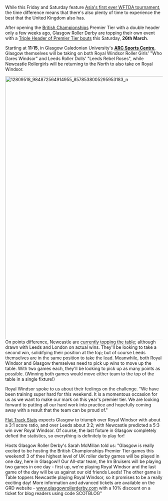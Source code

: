 <html><body><p>While this Friday and Saturday feature <a href="https://www.scottishrollerderbyblog.com/2016/03/16/the-japan-open-the-other-wftda-first-this-year/">Asia's first ever WFTDA tournament</a>, the time difference means that there's also plenty of time to experience the best that the United Kingdom also has.

After opening the <a href="http://www.britishchamps.com/">British Championships</a> Premier Tier with a double header only a few weeks ago, Glasgow Roller Derby are topping their own event with a <a href="https://www.facebook.com/events/1682046455408262/">Triple Header of Premier Tier bouts</a> this Saturday, <strong>26th March</strong>.

Starting at <strong>11:15</strong>, in Glasgow Caledonian University's <strong><a href="https://www.google.co.uk/maps/place/ARC:+Health+and+Fitness/@55.8676586,-4.2505954,16.15z/data=!4m5!1m2!2m1!1sARC!3m1!1s0x0000000000000000:0x3a9426f40d4b58b7">ARC Sports Centre</a></strong>, Glasgow themselves will be taking on both Royal Windsor Roller Girls' "Who Dares Windsor" and Leeds Roller Dolls' "Leeds Rebel Roses", while Newcastle Rollergirls will be returning to the North to also take on Royal Windsor.

<img class=" size-full wp-image-6749 aligncenter" src="/2016/03/12809518_984872564914955_8578538005295953183_n.jpg" alt="12809518_984872564914955_8578538005295953183_n" width="595" height="841">
On points difference, Newcastle are <a href="http://www.britishchamps.com/womens-tables-2016/">currently topping the table</a>; although drawn with Leeds and London on actual wins. They'll be looking to take a second win, solidifying their position at the top; but of course Leeds themselves are in the same position to take the lead.
Meanwhile, both Royal Windsor and Glasgow themselves need to pick up wins to move up the table. With two games each, they'll be looking to pick up as many points as possible. (Winning both games would move either team to the top of the table in a single fixture!)

Royal Windsor spoke to us about their feelings on the challenge. "We have been training super hard for this weekend. It is a momentous occasion for us as we want to make our mark on this year's premier tier. We are looking forward to putting all our hard work into practice and hopefully coming away with a result that the team can be proud of."

<a href="http://www.flattrackstats.com">Flat Track Stats</a> expects Glasgow to triumph over Royal Windsor with about a 3:1 score ratio, and over Leeds about 3:2; with Newcastle predicted a 5:3 win over Royal Windsor. Of course, the last fixture in Glasgow completely defied the statistics, so everything is definitely to play for!

Hosts Glasgow Roller Derby's Sarah McMillan told us: "Glasgow is really excited to be hosting the British Championships Premier Tier games this weekend! 3 of thee highest level of UK roller derby games will be played in one day, here in Glasgow!! Our All-star team, the Irn Bruisers will be playing two games in one day - first up, we're playing Royal Windsor and the last game of the day will be us against our old friends Leeds!
The other game is Table toppers Newcastle playing Royal Windsor, so it promises to be a really exciting day! More information and advanced tickets are available on the GRD website - <a href="http://www.glasgowrollerderby.com">www.glasgowrollerderby.com</a> with a 10% discount on a ticket for blog readers using code SCOTBLOG"</p></body></html>
